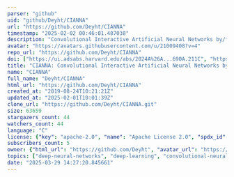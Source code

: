 ```yaml
---
parser: "github"
uid: "github/Deyht/CIANNA"
url: "https://github.com/Deyht/CIANNA"
timestamp: "2025-02-02 00:46:01.487038"
description: "Convolutional Interactive Artificial Neural Networks by/for Astrophysicists"
avatar: "https://avatars.githubusercontent.com/u/21009408?v=4"
repo_url: "https://github.com/Deyht/CIANNA"
doi: ["https://ui.adsabs.harvard.edu/abs/2024A%26A...690A.211C", "https://ui.adsabs.harvard.edu/abs/2025ascl.soft01005C/abstract"]
title: "CIANNA: Convolutional Interactive Artificial Neural Networks by/for Astrophysicists"
name: "CIANNA"
full_name: "Deyht/CIANNA"
html_url: "https://github.com/Deyht/CIANNA"
created_at: "2019-08-24T10:21:21Z"
updated_at: "2025-02-01T10:01:39Z"
clone_url: "https://github.com/Deyht/CIANNA.git"
size: 63659
stargazers_count: 44
watchers_count: 44
language: "C"
license: {"key": "apache-2.0", "name": "Apache License 2.0", "spdx_id": "Apache-2.0", "url": "https://api.github.com/licenses/apache-2.0", "node_id": "MDc6TGljZW5zZTI="}
subscribers_count: 5
owner: {"html_url": "https://github.com/Deyht", "avatar_url": "https://avatars.githubusercontent.com/u/21009408?v=4", "login": "Deyht", "type": "User"}
topics: ["deep-neural-networks", "deep-learning", "convolutional-neural-networks", "machine-learning", "ml", "astrophysics", "astronomy", "neural-network", "cuda", "gpu", "object-detection", "yolo"]
date: "2025-03-29 14:27:20.845661"
---
```

